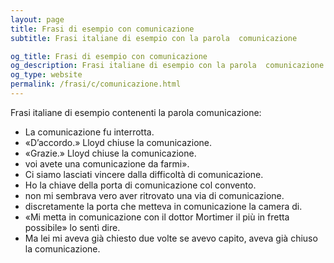 ```yaml
---
layout: page
title: Frasi di esempio con comunicazione 
subtitle: Frasi italiane di esempio con la parola  comunicazione

og_title: Frasi di esempio con comunicazione 
og_description: Frasi italiane di esempio con la parola  comunicazione
og_type: website
permalink: /frasi/c/comunicazione.html
---
```


Frasi italiane di esempio contenenti la parola comunicazione:


- La comunicazione fu interrotta.
- «D’accordo.» Lloyd chiuse la comunicazione.
- «Grazie.» Lloyd chiuse la comunicazione.
- voi avete una comunicazione da farmi».
- Ci siamo lasciati vincere dalla difficoltà di comunicazione.
- Ho la chiave della porta di comunicazione col convento.
- non mi sembrava vero aver ritrovato una via di comunicazione.
- discretamente la porta che metteva in comunicazione la camera di.
- «Mi metta in comunicazione con il dottor Mortimer il più in fretta possibile» lo sentì dire.
- Ma lei mi aveva già chiesto due volte se avevo capito, aveva già chiuso la comunicazione.
